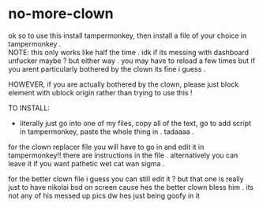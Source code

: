 # no-more-clown

ok so to use this install tampermonkey, then install a file of your choice in tampermonkey .  
NOTE: this only works like half the time . idk if its messing with dashboard unfucker maybe ? but either way . you may have to reload a few times but if you arent particularly bothered by the clown its fine i guess .

HOWEVER, if you are actually bothered by the clown, please just block element with ublock origin rather than trying to use this !

TO INSTALL:
- literally just go into one of my files, copy all of the text, go to add script in tampermonkey, paste the whole thing in . tadaaaa .

for the clown replacer file you will have to go in and edit it in tampermonkey!! there are instructions in the file . alternatively you can leave it if you want pathetic wet cat wan sigma .

for the better clown file i guess you can still edit it ? but that one is really just to have nikolai bsd on screen cause hes the better clown bless him . its not any of his messed up pics dw hes just being goofy in it
